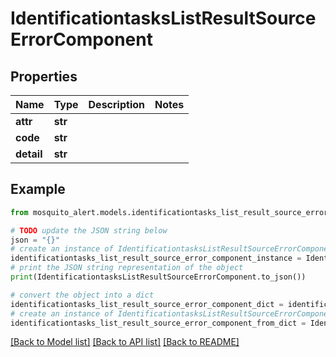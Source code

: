 # IdentificationtasksListResultSourceErrorComponent


## Properties

Name | Type | Description | Notes
------------ | ------------- | ------------- | -------------
**attr** | **str** |  | 
**code** | **str** |  | 
**detail** | **str** |  | 

## Example

```python
from mosquito_alert.models.identificationtasks_list_result_source_error_component import IdentificationtasksListResultSourceErrorComponent

# TODO update the JSON string below
json = "{}"
# create an instance of IdentificationtasksListResultSourceErrorComponent from a JSON string
identificationtasks_list_result_source_error_component_instance = IdentificationtasksListResultSourceErrorComponent.from_json(json)
# print the JSON string representation of the object
print(IdentificationtasksListResultSourceErrorComponent.to_json())

# convert the object into a dict
identificationtasks_list_result_source_error_component_dict = identificationtasks_list_result_source_error_component_instance.to_dict()
# create an instance of IdentificationtasksListResultSourceErrorComponent from a dict
identificationtasks_list_result_source_error_component_from_dict = IdentificationtasksListResultSourceErrorComponent.from_dict(identificationtasks_list_result_source_error_component_dict)
```
[[Back to Model list]](../README.md#documentation-for-models) [[Back to API list]](../README.md#documentation-for-api-endpoints) [[Back to README]](../README.md)


